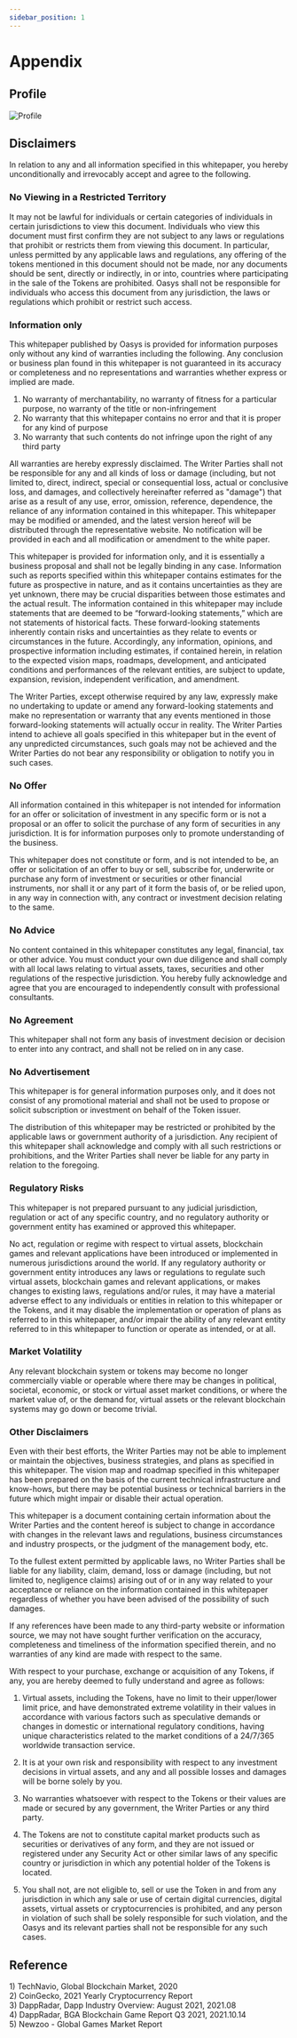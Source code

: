 ```yaml
---
sidebar_position: 1
---
```

# Appendix
## Profile
![Profile](/img/docs/whitepaper/founding/profile.png)

## Disclaimers
In relation to any and all information specified in this whitepaper, you hereby unconditionally and irrevocably accept and agree to the following.

### No Viewing in a Restricted Territory
It may not be lawful for individuals or certain categories of individuals in certain jurisdictions to view this document. Individuals who view this document must first confirm they are not subject to any laws or regulations that prohibit or restricts them from viewing this document.
In particular, unless permitted by any applicable laws and regulations, any offering of the tokens mentioned in this document should not be made, nor any documents should be sent, directly or indirectly, in or into, countries where participating in the sale of the Tokens are prohibited. 
Oasys shall not be responsible for individuals who access this document from any jurisdiction, the laws or regulations which prohibit or restrict such access.

### Information only
This whitepaper published by Oasys is provided for information purposes only without any kind of warranties including the following. Any conclusion or business plan found in this whitepaper is not guaranteed in its accuracy or completeness and no representations and warranties whether express or implied are made.

1. No warranty of merchantability, no warranty of fitness for a particular purpose, no warranty of the title or non-infringement
2. No warranty that this whitepaper contains no error and that it is proper for any kind of purpose
3. No warranty that such contents do not infringe upon the right of any third party


All warranties are hereby expressly disclaimed. The Writer Parties shall not be responsible for any and all kinds of loss or damage (including, but not limited to, direct, indirect, special or consequential loss, actual or conclusive loss, and damages, and collectively hereinafter referred as "damage") that arise as a result of any use, error, omission, reference, dependence, the reliance of any information contained in this whitepaper.
This whitepaper may be modified or amended, and the latest version hereof will be distributed through the representative website. No notification will be provided in each and all modification or amendment to the white paper.

This whitepaper is provided for information only, and it is essentially a business proposal and shall not be legally binding in any case.
Information such as reports specified within this whitepaper contains estimates for the future as prospective in nature, and as it contains uncertainties as they are yet unknown, there may be crucial disparities between those estimates and the actual result. The information contained in this whitepaper may include statements that are deemed to be “forward-looking statements,” which are not statements of historical facts. These forward-looking statements inherently contain risks and uncertainties as they relate to events or circumstances in the future. Accordingly, any information, opinions, and prospective information including estimates, if contained herein, in relation to the expected vision maps, roadmaps, development, and anticipated conditions and performances of the relevant entities, are subject to update, expansion, revision, independent verification, and amendment.

The Writer Parties, except otherwise required by any law, expressly make no undertaking to update or amend any forward-looking statements and make no representation or warranty that any events mentioned in those forward-looking statements will actually occur in reality. The Writer Parties intend to achieve all goals specified in this whitepaper but in the event of any unpredicted circumstances, such goals may not be achieved and the Writer Parties do not bear any responsibility or obligation to notify you in such cases.

### No Offer
All information contained in this whitepaper is not intended for information for an offer or solicitation of investment in any specific form or is not a proposal or an offer to solicit the purchase of any form of securities in any jurisdiction. It is for information purposes only to promote understanding of the business.

This whitepaper does not constitute or form, and is not intended to be, an offer or solicitation of an offer to buy or sell, subscribe for, underwrite or purchase any form of investment or securities or other financial instruments, nor shall it or any part of it form the basis of, or be relied upon, in any way in connection with, any contract or investment decision relating to the same.

### No Advice
No content contained in this whitepaper constitutes any legal, financial, tax or other advice. You must conduct your own due diligence and shall comply with all local laws relating to virtual assets, taxes, securities and other regulations of the respective jurisdiction. You hereby fully acknowledge and agree that you are encouraged to independently consult with professional consultants.

### No Agreement
This whitepaper shall not form any basis of investment decision or decision to enter into any contract, and shall not be relied on in any case. 

### No Advertisement
This whitepaper is for general information purposes only, and it does not consist of any promotional material and shall not be used to propose or solicit subscription or investment on behalf of the Token issuer.

The distribution of this whitepaper may be restricted or prohibited by the applicable laws or government authority of a jurisdiction. Any recipient of this whitepaper shall acknowledge and comply with all such restrictions or prohibitions, and the Writer Parties shall never be liable for any party in relation to the foregoing.

### Regulatory Risks
This whitepaper is not prepared pursuant to any judicial jurisdiction, regulation or act of any specific country, and no regulatory authority or government entity has examined or approved this whitepaper.

No act, regulation or regime with respect to virtual assets, blockchain games and relevant applications have been introduced or implemented in numerous jurisdictions around the world. If any regulatory authority or government entity introduces any laws or regulations to regulate such virtual assets, blockchain games and relevant applications, or makes changes to existing laws, regulations and/or rules, it may have a material adverse effect to any individuals or entities in relation to this whitepaper or the Tokens, and it may disable the implementation or operation of plans as referred to in this whitepaper, and/or impair the ability of any relevant entity referred to in this whitepaper to function or operate as intended, or at all.

### Market Volatility
Any relevant blockchain system or tokens may become no longer commercially viable or operable where there may be changes in political, societal, economic, or stock or virtual asset market conditions, or where the market value of, or the demand for, virtual assets or the relevant blockchain systems may go down or become trivial.

### Other Disclaimers
Even with their best efforts, the Writer Parties may not be able to implement or maintain the objectives, business strategies, and plans as specified in this whitepaper. The vision map and roadmap specified in this whitepaper has been prepared on the basis of the current technical infrastructure and know-hows, but there may be potential business or technical barriers in the future which might impair or disable their actual operation.

This whitepaper is a document containing certain information about the Writer Parties and the content hereof is subject to change in accordance with changes in the relevant laws and regulations, business circumstances and industry prospects, or the judgment of the management body, etc.

To the fullest extent permitted by applicable laws, no Writer Parties shall be liable for any liability, claim, demand, loss or damage (including, but not limited to, negligence claims) arising out of or in any way related to your acceptance or reliance on the information contained in this whitepaper regardless of whether you have been advised of the possibility of such damages.

If any references have been made to any third-party website or information source, we may not have sought further verification on the accuracy, completeness and timeliness of the information specified therein, and no warranties of any kind are made with respect to the same.


With respect to your purchase, exchange or acquisition of any Tokens, if any, you are hereby deemed to fully understand and agree as follows:

1. Virtual assets, including the Tokens, have no limit to their upper/lower limit price, and have demonstrated extreme volatility in their values in accordance with various factors such as speculative demands or changes in domestic or international regulatory conditions, having unique characteristics related to the market conditions of a 24/7/365 worldwide transaction service.

2. It is at your own risk and responsibility with respect to any investment decisions in virtual assets, and any and all possible losses and damages will be borne solely by you.

3. No warranties whatsoever with respect to the Tokens or their values are made or secured by any government, the Writer Parties or any third party.

4. The Tokens are not to constitute capital market products such as securities or derivatives of any form, and they are not issued or registered under any Security Act or other similar laws of any specific country or jurisdiction in which any potential holder of the Tokens is located.

5. You shall not, are not eligible to, sell or use the Token in and from any jurisdiction in which any sale or use of certain digital currencies, digital assets, virtual assets or cryptocurrencies is prohibited, and any person in violation of such shall be solely responsible for such violation, and the Oasys and its relevant parties shall not be responsible for any such cases.

## Reference
​​​​1) TechNavio, Global Blockchain Market, 2020  
2) CoinGecko, 2021 Yearly Cryptocurrency Report  
3) DappRadar, Dapp Industry Overview: August 2021, 2021.08  
4) DappRadar, BGA Blockchain Game Report Q3 2021, 2021.10.14  
5) Newzoo - Global Games Market Report  